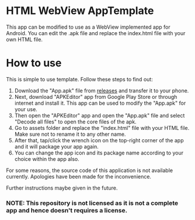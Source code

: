 # HTML WebView AppTemplate
This app can be modified to use as a WebView implemented app for Android. You can edit the .apk file and replace the index.html file with your own HTML file.


# How to use

This is simple to use template. Follow these steps to find out:

1. Download the "App.apk" file from <a href="https://github.com/GitHubUser331/HTML-WebView-AppTemplate/releases">releases</a> and transfer it to your phone.
2. Next, download "APKEditor" app from Google Play Store or through internet and install it. This app can be used to modify the "App.apk" for your use.
3. Then open the "APKEditor" app and open the "App.apk" file and select "Decode all files" to open the core files of the apk.
4. Go to assets folder and replace the "index.html" file with your HTML file. Make sure not to rename it to any other name.
5. After that, tap/click the wrench icon on the top-right corner of the app and it will package your app again.
6. You can change the app icon and its package name according to your choice within the app also.

For some reasons, the source code of this application is not available currently. Apologies have been made for the inconvenience.

Further instructions maybe given in the future.

### NOTE: This repository is not licensed as it is not a complete app and hence doesn't requires a license.


